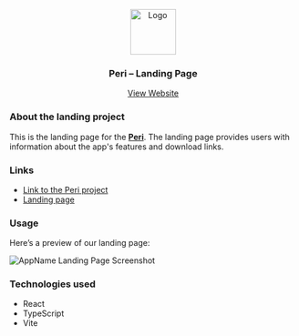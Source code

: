 <p align="center">
    <img src="./public/favicon.ico" alt="Logo" width="80" height="80">
  <h3 align="center">Peri – Landing Page</h3>
    <p align="center">
    <a href="https://irasoro.github.io/peri-landing-page/">View Website</a>
  </p>
</p>

### About the landing project

This is the landing page for the [**Peri**](https://github.com/IraSoro/peri). The landing page provides users with information about the app's features and download links.

### Links

- [Link to the Peri project](https://github.com/IraSoro/peri)
- [Landing page](https://irasoro.github.io/peri-landing-page/)

### Usage

Here’s a preview of our landing page:

![AppName Landing Page Screenshot](https://zurmpzdmaurjkfnkcqaw.supabase.co/storage/v1/object/public/peri/landing.jpg?t=2024-09-09T19%3A01%3A53.940Z)

### Technologies used

- React
- TypeScript
- Vite
